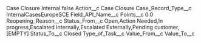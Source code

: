 <?xml version="1.0" encoding="UTF-8"?>
<CustomMetadata xmlns="http://soap.sforce.com/2006/04/metadata" xmlns:xsi="http://www.w3.org/2001/XMLSchema-instance" xmlns:xsd="http://www.w3.org/2001/XMLSchema">
    <label>Case Closure Internal</label>
    <protected>false</protected>
    <values>
        <field>Action__c</field>
        <value xsi:type="xsd:string">Case Closure</value>
    </values>
    <values>
        <field>Case_Record_Type__c</field>
        <value xsi:type="xsd:string">InternalCasesEuropeSCE</value>
    </values>
    <values>
        <field>Field_API_Name__c</field>
        <value xsi:nil="true"/>
    </values>
    <values>
        <field>Points__c</field>
        <value xsi:type="xsd:double">0.0</value>
    </values>
    <values>
        <field>Reopening_Reason__c</field>
        <value xsi:nil="true"/>
    </values>
    <values>
        <field>Status_From__c</field>
        <value xsi:type="xsd:string">Open,Action Needed,In progress,Escalated Internally,Escalated Externally,Pending customer,[EMPTY]</value>
    </values>
    <values>
        <field>Status_To__c</field>
        <value xsi:type="xsd:string">Closed</value>
    </values>
    <values>
        <field>Type_of_Task__c</field>
        <value xsi:nil="true"/>
    </values>
    <values>
        <field>Value_From__c</field>
        <value xsi:nil="true"/>
    </values>
    <values>
        <field>Value_To__c</field>
        <value xsi:nil="true"/>
    </values>
</CustomMetadata>
